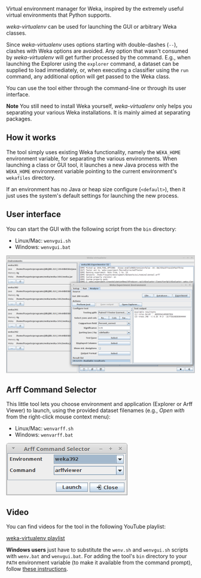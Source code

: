 Virtual environment manager for Weka, inspired by the extremely useful virtual 
environments that Python supports.

*weka-virtualenv* can be used for launching the GUI or arbitrary Weka classes.

Since *weka-virtualenv* uses options starting with double-dashes (`--`), clashes with 
Weka options are avoided. Any option that wasn't consumed by *weka-virtualenv* 
will get further processed by the command. E.g., when launching the Explorer
using the `explorer` command, a dataset can be supplied to load immediately, 
or, when executing a classifier using the `run` command, any additional option 
will get passed to the Weka class.

You can use the tool either through the command-line or through its user 
interface.


**Note**
You still need to install Weka yourself, *weka-virtualenv* only helps you
separating your various Weka installations. It is mainly aimed at separating
packages.

## How it works

The tool simply uses existing Weka functionality, namely the `WEKA_HOME`
environment variable, for separating the various environments. 
When launching a class or GUI tool, it launches a new Java process with the
`WEKA_HOME` environment variable pointing to the current environment's
`wekafiles` directory. 

If an environment has no Java or heap size configure (`<default>`), then it 
just uses the system's default settings for launching the new process.


## User interface

You can start the GUI with the following script from the `bin` directory:

* Linux/Mac: `wenvgui.sh`
* Windows: `wenvgui.bat`

![Screenshot](img/weka-virtualenv-gui.png)


## Arff Command Selector

This little tool lets you choose environment and application (Explorer or Arff 
Viewer) to launch, using the provided dataset filenames (e.g., *Open with* from 
the right-click mouse context menu):

* Linux/Mac: `wenvarff.sh`
* Windows: `wenvarff.bat`

![Screenshot](img/arffcommandselector.png)

## Video

You can find videos for the tool in the following YouTube playlist:

[weka-virtualenv playlist](https://www.youtube.com/playlist?list=PLMeTbrv9G0apt1ii_kyU5rtJEu58WrGwB)

**Windows users** just have to substitute the `wenv.sh` and `wenvgui.sh` scripts
with `wenv.bat` and `wenvgui.bat`. For adding the tool's `bin` directory to
your `PATH` environment variable (to make it available from the command prompt),
follow [these instructions](https://www.computerhope.com/issues/ch000549.htm).

